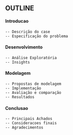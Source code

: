 ## OUTLINE

#### Introducao
	-- Descrição do case
	-- Especificação do problema
#### Desenvolvimento
	-- Análise Exploratória
	-- Insights
#### Modelagem
	-- Propostas de modelagem
	-- Implementação
	-- Avaliação e comparação
	-- Resultados
#### Conclusao
	-- Principais Achados
	-- Consideracoes finais
	-- Agradecimentos